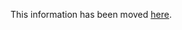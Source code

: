This information has been moved [here](https://github.com/jpvantassel/python3-course/blob/master/intro/installing_python.md).